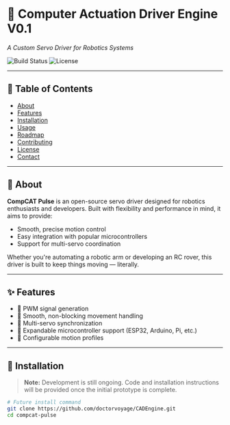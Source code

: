 # 🚀 Computer Actuation Driver Engine V0.1  
*A Custom Servo Driver for Robotics Systems*

![Build Status](https://img.shields.io/badge/status-WIP-blue)
![License](https://img.shields.io/badge/license-MIT-green)

---

## 📖 Table of Contents

- [About](#about)
- [Features](#features)
- [Installation](#installation)
- [Usage](#usage)
- [Roadmap](#roadmap)
- [Contributing](#contributing)
- [License](#license)
- [Contact](#contact)

---

## 🧠 About

**CompCAT Pulse** is an open-source servo driver designed for robotics enthusiasts and developers. Built with flexibility and performance in mind, it aims to provide:

- Smooth, precise motion control
- Easy integration with popular microcontrollers
- Support for multi-servo coordination

Whether you're automating a robotic arm or developing an RC rover, this driver is built to keep things moving — literally.

---

## ✨ Features 

- 🚧 PWM signal generation
- 🚧 Smooth, non-blocking movement handling
- 🚧 Multi-servo synchronization
- 🚧 Expandable microcontroller support (ESP32, Arduino, Pi, etc.)
- 🚧 Configurable motion profiles

---

## 🔧 Installation

> **Note:** Development is still ongoing. Code and installation instructions will be provided once the initial prototype is complete.

```bash
# Future install command
git clone https://github.com/doctorvoyage/CADEngine.git
cd compcat-pulse
